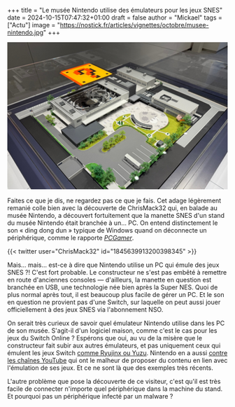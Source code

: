 +++
title = "Le musée Nintendo utilise des émulateurs pour les jeux SNES"
date = 2024-10-15T07:47:32+01:00
draft = false
author = "Mickael"
tags = ["Actu"]
image = "https://nostick.fr/articles/vignettes/octobre/musee-nintendo.jpg"
+++

![Les lieux du crime](musee-nintendo.jpg "© ChrisMack32") 

Faites ce que je dis, ne regardez pas ce que je fais. Cet adage légèrement remanié colle bien avec la découverte de ChrisMack32 qui, en balade au musée Nintendo, a découvert fortuitement que la manette SNES d'un stand du musée Nintendo était branchée à un… PC. On entend distinctement le son « ding dong dun » typique de Windows quand on déconnecte un périphérique, comme le rapporte *[PCGamer](https://www.pcgamer.com/hardware/the-official-nintendo-museum-appears-to-be-emulating-snes-games-on-a-windows-pc-which-is-slightly-embarrassing/)*.

{{< twitter user="ChrisMack32" id="1845639913200398345" >}}

Mais… mais… est-ce à dire que Nintendo utilise un PC qui émule des jeux SNES ?! C'est fort probable. Le constructeur ne s'est pas embêté à remettre en route d'anciennes consoles — d'ailleurs, la manette en question est branchée en USB, une technologie née bien après la Super NES. Quoi de plus normal après tout, il est beaucoup plus facile de gérer un PC. Et le son en question ne provient pas d'une Switch, sur laquelle on peut aussi jouer officiellement à des jeux SNES via l'abonnement NSO.

On serait très curieux de savoir quel émulateur Nintendo utilise dans les PC de son musée. S'agit-il d'un logiciel maison, comme c'est le cas pour les jeux du Switch Online ? Espérons que oui, au vu de la misère que le constructeur fait subir aux autres émulateurs, et pas uniquement ceux qui émulent les jeux Switch [comme Ryujinx ou Yuzu](https://nostick.fr/articles/2024/octobre/0110-nintendo-termine-yuzu-ryujinx/). Nintendo en a aussi [contre les chaînes YouTube](https://nostick.fr/articles/2024/octobre/0110-nintendo-frappe-chaine-youtube-emulation/) qui ont le malheur de proposer du contenu en lien avec l'émulation de ses jeux. Et ce ne sont là que des exemples très récents.

L'autre problème que pose la découverte de ce visiteur, c'est qu'il est très facile de connecter n'importe quel périphérique dans la machine du stand. Et pourquoi pas un périphérique infecté par un malware ?